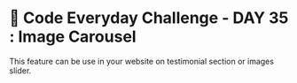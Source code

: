 # 🚀 Code Everyday Challenge  - DAY 35 : Image Carousel

This feature can be use in your website on testimonial section or images slider.